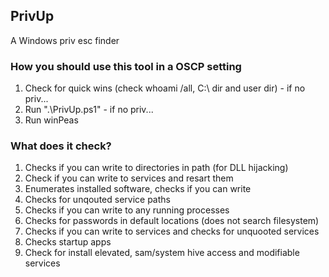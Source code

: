 ## PrivUp

A Windows priv esc finder

### How you should use this tool in a OSCP setting
1) Check for quick wins (check whoami /all, C:\ dir and user dir) - if no priv...
2) Run ".\PrivUp.ps1" - if no priv...
3) Run winPeas

### What does it check?
1) Checks if you can write to directories in path (for DLL hijacking)
2) Check if you can write to services and resart them
3) Enumerates installed software, checks if you can write
4) Checks for unqouted service paths
5) Checks if you can write to any running processes
6) Checks for passwords in default locations (does not search filesystem)
7) Checks if you can write to services and checks for unquooted services
8) Checks startup apps 
9) Check for install elevated, sam/system hive access and modifiable services
